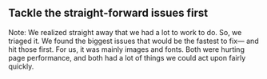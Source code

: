 ## Tackle the straight-forward issues first

Note: We realized straight away that we had a lot to work to do. So, we triaged it. We found the biggest issues that would be the fastest to fix— and hit those first. For us, it was mainly images and fonts. Both were hurting page performance, and both had a lot of things we could act upon fairly quickly.
